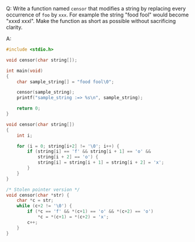Q: Write a function named `censor` that modifies a string by replacing every
occurrence of `foo` by `xxx`. For example the string "food fool" would become
"xxxd xxxl". Make the function as short as possible without sacrificing clarity.

A:

```c
#include <stdio.h>

void censor(char string[]);

int main(void)
{
	char sample_string[] = "food fool\0";

	censor(sample_string);
	printf("sample_string :=> %s\n", sample_string);

	return 0;
}

void censor(char string[])
{
	int i;

	for (i = 0; string[i+2] != '\0'; i++) {
		if (string[i] == 'f' && string[i + 1] == 'o' &&
		    string[i + 2] == 'o') {
			string[i] = string[i + 1] = string[i + 2] = 'x';
		}
	}
}
```

```c
/* Stolen pointer version */
void censor(char *str) {
    char *c = str;
    while (c+2 != '\0') {
        if (*c == 'f' && *(c+1) == 'o' && *(c+2) == 'o')
            *c = *(c+1) = *(c+2) = 'x';
        c++;
    }
}
```
